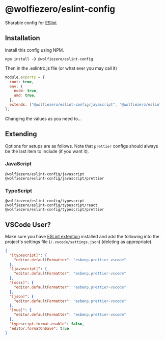 # @wolfiezero/eslint-config

Sharable config for [ESlint][eslint]

## Installation

Install this config using NPM.

```
npm install -D @wolfiezero/eslint-config
```

Then in the .eslintrc.js file (or what ever you may call it)

```js
module.exports = {
  root: true,
  env: {
    node: true,
    amd: true,
  },
  extends: ["@wolfiezero/eslint-config/javascript", "@wolfiezero/eslint-config/javascript/prettier"],
};
```

Changing the values as you need to...

## Extending

Options for setups are as follows. Note that `prettier` configs should always be
the last item to include (if you want it).

### JavaScript

```
@wolfiezero/eslint-config/javascript
@wolfiezero/eslint-config/javascript/prettier
```

### TypeScript

```
@wolfiezero/eslint-config/typescript
@wolfiezero/eslint-config/typescript/react
@wolfiezero/eslint-config/typescript/prettier
```

## VSCode User?

Make sure you have [ESLint extention][eslintvscode] installed and add the
following into the project's settings file (`/.vscode/settings.json`) (deleting
as appropriate).

```json
{
  "[typescript]": {
    "editor.defaultFormatter": "esbenp.prettier-vscode"
  },
  "[javascript]": {
    "editor.defaultFormatter": "esbenp.prettier-vscode"
  },
  "[scss]": {
    "editor.defaultFormatter": "esbenp.prettier-vscode"
  },
  "[json]": {
    "editor.defaultFormatter": "esbenp.prettier-vscode"
  },
  "[vue]": {
    "editor.defaultFormatter": "esbenp.prettier-vscode"
  },
  "typescript.format.enable": false,
  "editor.formatOnSave": true
}
```

[eslint]: https://eslint.org/
[eslintptions]: https://eslint.org/docs/user-guide/configuring/
[eslintvscode]: https://marketplace.visualstudio.com/items?itemName=dbaeumer.vscode-eslint
